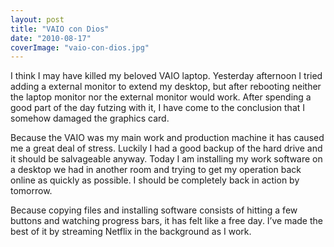 ```yaml
---
layout: post
title: "VAIO con Dios"
date: "2010-08-17"
coverImage: "vaio-con-dios.jpg"
---
```


I think I may have killed my beloved VAIO laptop. Yesterday afternoon I tried adding a external monitor to extend my desktop, but after rebooting neither the laptop monitor nor the external monitor would work. After spending a good part of the day futzing with it, I have come to the conclusion that I somehow damaged the graphics card.

Because the VAIO was my main work and production machine it has caused me a great deal of stress. Luckily I had a good backup of the hard drive and it should be salvageable anyway. Today I am installing my work software on a desktop we had in another room and trying to get my operation back online as quickly as possible. I should be completely back in action by tomorrow.

Because copying files and installing software consists of hitting a few buttons and watching progress bars, it has felt like a free day. I’ve made the best of it by streaming Netflix in the background as I work.
